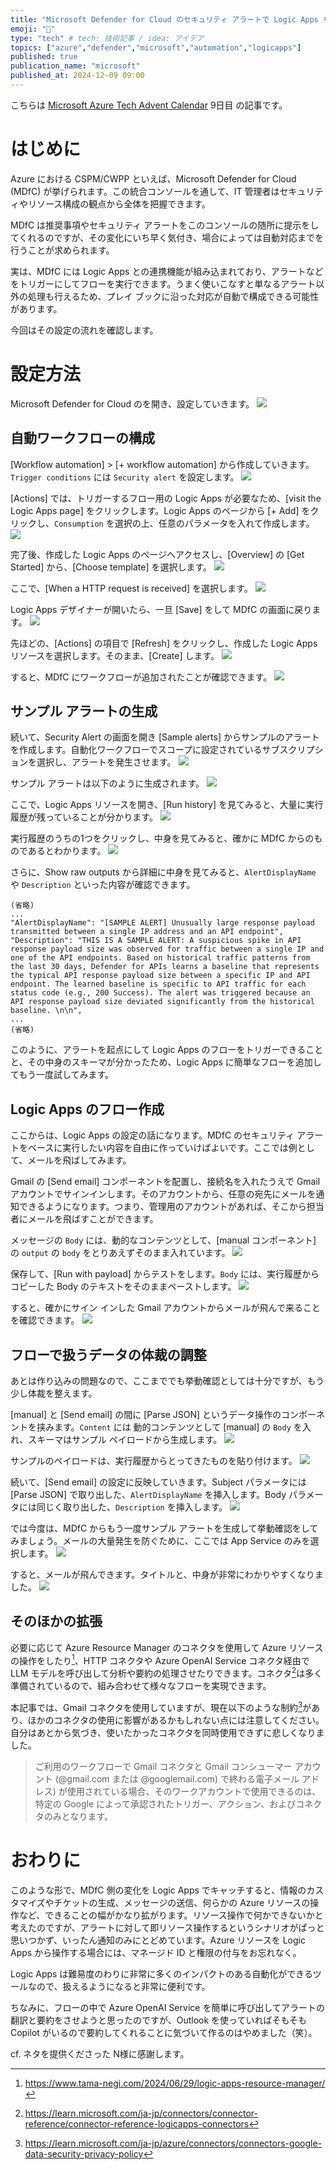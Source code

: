 ```yaml
---
title: "Microsoft Defender for Cloud のセキュリティ アラートで Logic Apps をトリガーして対応を自動化する"
emoji: "🔫"
type: "tech" # tech: 技術記事 / idea: アイデア
topics: ["azure","defender","microsoft","automation","logicapps"]
published: true
publication_name: "microsoft"
published_at: 2024-12-09 09:00
---
```


こちらは [Microsoft Azure Tech Advent Calendar](https://qiita.com/advent-calendar/2024/microsoft-azure-tech) 9日目 の記事です。

# はじめに
Azure における CSPM/CWPP といえば、Microsoft Defender for Cloud (MDfC) が挙げられます。この統合コンソールを通して、IT 管理者はセキュリティやリソース構成の観点から全体を把握できます。

MDfC は推奨事項やセキュリティ アラートをこのコンソールの随所に提示をしてくれるのですが、その変化にいち早く気付き、場合によっては自動対応までを行うことが求められます。

実は、MDfC には Logic Apps との連携機能が組み込まれており、アラートなどをトリガーにしてフローを実行できます。うまく使いこなすと単なるアラート以外の処理も行えるため、プレイ ブックに沿った対応が自動で構成できる可能性があります。

今回はその設定の流れを確認します。

# 設定方法
Microsoft Defender for Cloud のを開き、設定していきます。
![](/images/20241208-mdfc-logicapps/mdfc01.png)

## 自動ワークフローの構成
[Workflow automation] > [+ workflow automation] から作成していきます。`Trigger conditions` には `Security alert` を設定します。
![](/images/20241208-mdfc-logicapps/mdfc02.png)

[Actions] では、トリガーするフロー用の Logic Apps が必要なため、[visit the Logic Apps page] をクリックします。Logic Apps のページから [+ Add] をクリックし、`Consumption` を選択の上、任意のパラメータを入れて作成します。
![](/images/20241208-mdfc-logicapps/mdfc03.png)

完了後、作成した Logic Apps のページへアクセスし、[Overview] の [Get Started] から、[Choose template] を選択します。
![](/images/20241208-mdfc-logicapps/mdfc04.png)

ここで、[When a HTTP request is received] を選択します。
![](/images/20241208-mdfc-logicapps/mdfc05.png)

Logic Apps デザイナーが開いたら、一旦 [Save] をして MDfC の画面に戻ります。
![](/images/20241208-mdfc-logicapps/mdfc06.png)

先ほどの、[Actions] の項目で [Refresh] をクリックし、作成した Logic Apps リソースを選択します。そのまま、[Create] します。
![](/images/20241208-mdfc-logicapps/mdfc07.png)

すると、MDfC にワークフローが追加されたことが確認できます。
![](/images/20241208-mdfc-logicapps/mdfc08.png)

## サンプル アラートの生成
続いて、Security Alert の画面を開き [Sample alerts] からサンプルのアラートを作成します。自動化ワークフローでスコープに設定されているサブスクリプションを選択し、アラートを発生させます。
![](/images/20241208-mdfc-logicapps/mdfc09.png)

サンプル アラートは以下のように生成されます。
![](/images/20241208-mdfc-logicapps/mdfc10.png)

ここで、Logic Apps リソースを開き、[Run history] を見てみると、大量に実行履歴が残っていることが分かります。
![](/images/20241208-mdfc-logicapps/mdfc11.png)

実行履歴のうちの1つをクリックし、中身を見てみると、確かに MDfC からのものであるとわかります。
![](/images/20241208-mdfc-logicapps/mdfc12.png)

さらに、Show raw outputs から詳細に中身を見てみると、`AlertDisplayName` や `Description` といった内容が確認できます。

```
(省略)
...
"AlertDisplayName": "[SAMPLE ALERT] Unusually large response payload transmitted between a single IP address and an API endpoint",
"Description": "THIS IS A SAMPLE ALERT: A suspicious spike in API response payload size was observed for traffic between a single IP and one of the API endpoints. Based on historical traffic patterns from the last 30 days, Defender for APIs learns a baseline that represents the typical API response payload size between a specific IP and API endpoint. The learned baseline is specific to API traffic for each status code (e.g., 200 Success). The alert was triggered because an API response payload size deviated significantly from the historical baseline. \n\n",
...
(省略)
```
このように、アラートを起点にして Logic Apps のフローをトリガーできることと、その中身のスキーマが分かったため、Logic Apps に簡単なフローを追加してもう一度試してみます。

## Logic Apps のフロー作成
ここからは、Logic Apps の設定の話になります。MDfC のセキュリティ アラートをベースに実行したい内容を自由に作っていけばよいです。ここでは例として、メールを飛ばしてみます。

Gmail の [Send email] コンポーネントを配置し、接続名を入れたうえで Gmail アカウントでサインインします。そのアカウントから、任意の宛先にメールを通知できるようになります。つまり、管理用のアカウントがあれば、そこから担当者にメールを飛ばすことができます。

メッセージの `Body` には、動的なコンテンツとして、[manual コンポーネント] の `output` の `body` をとりあえずそのまま入れています。
![](/images/20241208-mdfc-logicapps/mdfc13.png)


保存して、[Run with payload] からテストをします。`Body` には、実行履歴からコピーした Body のテキストをそのままペーストします。
![](/images/20241208-mdfc-logicapps/mdfc14.png)

すると、確かにサイン インした Gmail アカウントからメールが飛んで来ることを確認できます。
![](/images/20241208-mdfc-logicapps/mdfc15.png)

## フローで扱うデータの体裁の調整
あとは作り込みの問題なので、ここまででも挙動確認としては十分ですが、もう少し体裁を整えます。

[manual] と [Send email] の間に [Parse JSON] というデータ操作のコンポーネントを挟みます。`Content` には 動的コンテンツとして [manual] の `Body` を入れ、スキーマはサンプル ペイロードから生成します。
![](/images/20241208-mdfc-logicapps/mdfc16.png)

サンプルのペイロードは、実行履歴からとってきたものを貼り付けます。
![](/images/20241208-mdfc-logicapps/mdfc17.png)

続いて、[Send email] の設定に反映していきます。Subject パラメータには [Parse JSON] で取り出した、`AlertDisplayName` を挿入します。Body パラメータには同じく取り出した、`Description` を挿入します。
![](/images/20241208-mdfc-logicapps/mdfc18.png)

では今度は、MDfC からもう一度サンプル アラートを生成して挙動確認をしてみましょう。メールの大量発生を防ぐために、ここでは App Service のみを選択します。
![](/images/20241208-mdfc-logicapps/mdfc19.png)

すると、メールが飛んできます。タイトルと、中身が非常にわかりやすくなりました。
![](/images/20241208-mdfc-logicapps/mdfc20.png)

## そのほかの拡張
必要に応じて Azure Resource Manager のコネクタを使用して Azure リソースの操作をしたり[^1]、HTTP コネクタや Azure OpenAI Service コネクタ経由で LLM モデルを呼び出して分析や要約の処理させたりできます。コネクタ[^2]は多く準備されているので、組み合わせて様々なフローを実現できます。

[^1]:https://www.tama-negi.com/2024/06/29/logic-apps-resource-manager/
[^2]:https://learn.microsoft.com/ja-jp/connectors/connector-reference/connector-reference-logicapps-connectors


本記事では、Gmail コネクタを使用していますが、現在以下のような制約[^3]があり、ほかのコネクタの使用に影響があるかもしれない点には注意してください。自分はあとから気づき、使いたかったコネクタを同時使用できずに悲しくなりました。

[^3]:https://learn.microsoft.com/ja-jp/azure/connectors/connectors-google-data-security-privacy-policy
> ご利用のワークフローで Gmail コネクタと Gmail コンシューマー アカウント (@gmail.com または @googlemail.com) で終わる電子メール アドレス) が使用されている場合、そのワークアカウントで使用できるのは、特定の Google によって承認されたトリガー、アクション、およびコネクタのみとなります。

# おわりに
このような形で、MDfC 側の変化を Logic Apps でキャッチすると、情報のカスタマイズやチケットの生成、メッセージの送信、何らかの Azure リソースの操作など、できることの幅がかなり拡がります。リソース操作で何かできないかと考えたのですが、アラートに対して即リソース操作するというシナリオがぱっと思いつかず、いったん通知のみにとどめています。Azure リソースを Logic Apps から操作する場合には、マネージド ID と権限の付与をお忘れなく。

Logic Apps は難易度のわりに非常に多くのインパクトのある自動化ができるツールなので、扱えるようになると非常に便利です。

ちなみに、フローの中で Azure OpenAI Service を簡単に呼び出してアラートの翻訳と要約をさせようと思ったのですが、Outlook を使っていればそもそも Copilot がいるので要約してくれることに気づいて作るのはやめました（笑）。

cf. ネタを提供くださった N様に感謝します。